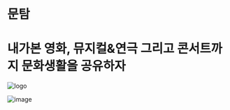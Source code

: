 # 문탐 
# 내가본 영화, 뮤지컬&연극 그리고 콘서트까지 문화생활을 공유하자

![logo](https://user-images.githubusercontent.com/72002228/167826678-63393ff3-578d-431d-94dc-2f948f80c4bf.png)



![image](https://user-images.githubusercontent.com/72002228/168017075-1a45cc8a-51ef-4a8d-b903-31094155422c.png)
